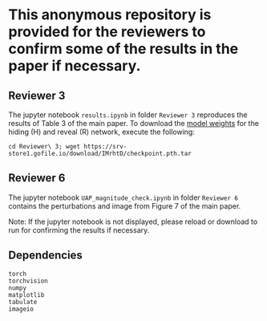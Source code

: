# This anonymous repository is provided for the reviewers to confirm some of the results in the paper if necessary.

## Reviewer 3
The jupyter notebook `results.ipynb` in folder `Reviewer 3` reproduces the results of Table 3 of the main paper. To download the [model weights](https://srv-store1.gofile.io/download/IMrhtD/checkpoint.pth.tar) for the hiding (H) and reveal (R) network, execute the following: 
```
cd Reviewer\ 3; wget https://srv-store1.gofile.io/download/IMrhtD/checkpoint.pth.tar
```

## Reviewer 6
The jupyter notebook `UAP_magnitude_check.ipynb` in folder `Reviewer 6` contains the perturbations and image from Figure 7 of the main paper. 

Note: If the jupyter notebook is not displayed, please reload or download to run for confirming the results if necessary.

## Dependencies
```
torch
torchvision
numpy
matplotlib
tabulate
imageio
```
